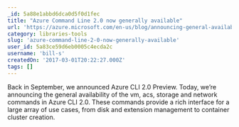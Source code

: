 ```yaml
---
_id: 5a88e1abbd6dca0d5f0d1fec
title: "Azure Command Line 2.0 now generally available"
url: 'https://azure.microsoft.com/en-us/blog/announcing-general-availability-of-vm-storage-and-network-azure-cli-2-0/'
category: libraries-tools
slug: 'azure-command-line-2-0-now-generally-available'
user_id: 5a83ce59d6eb0005c4ecda2c
username: 'bill-s'
createdOn: '2017-03-01T20:22:27.000Z'
tags: []
---
```


Back in September, we announced Azure CLI 2.0 Preview. Today, we’re announcing the general availability of the vm, acs, storage and network commands in Azure CLI 2.0. These commands provide a rich interface for a large array of use cases, from disk and extension management to  container cluster creation.
